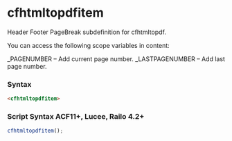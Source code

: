 # cfhtmltopdfitem

Header Footer PageBreak subdefinition for cfhtmltopdf.

You can access the following scope variables in <cfhtmltopdfitem> content:

_PAGENUMBER – Add current page number.
_LASTPAGENUMBER – Add last page number.

### Syntax

```html
<cfhtmltopdfitem>
```

### Script Syntax ACF11+, Lucee, Railo 4.2+

```javascript
cfhtmltopdfitem();
```
